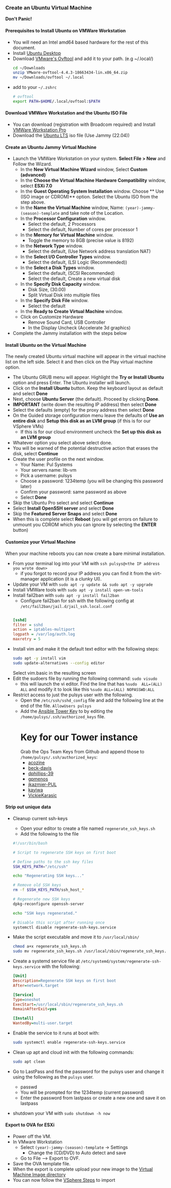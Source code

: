 ### Create an Ubuntu Virtual Machine

**Don't Panic!**

#### Prerequisites to Install Ubuntu on VMWare Workstation

  * You will need an Intel amd64 based hardware for the rest of this document.
  * Install [Ubuntu Desktop](https://ubuntu.com/download/desktop)
  * Download [VMware's Ovftool](https://github.com/rgl/ovftool-binaries) and add it to your path. (e.g ~/.local/)
    ```bash
    cd ~/Downloads
    unzip VMware-ovftool-4.4.3-18663434-lin.x86_64.zip
    mv ~/Downloads/ovftool ~/.local
    ```
  * add to your `~/.zshrc`
    ```bash
    # ovftool
    export PATH=$HOME/.local/ovftool:$PATH
    ```


#### Download VMWare Workstation and the Ubuntu ISO File

  * You can download (registration with Broadcom required) and Install [VMWare Workstation Pro](https://www.vmware.com/products/desktop-hypervisor/workstation-and-fusion)
  * Download the [Ubuntu LTS](https://ubuntu.com/download/server) iso file (Use Jammy (22.04))

#### Create an Ubuntu Jammy Virtual Machine

  * Launch the VMWare Workstation on your system. **Select File > New** and Follow the Wizard.
    * In the **New Virtual Machine Wizard** window, Select **Custom (advanced)**
    * In the **Choose the Virtual Machine Hardware Compatibility** window, select **ESXi 7.0**
    * In the **Guest Operating System Installation** window. Choose ** Use (ISO image or CDROM)** option. Select the Ubuntu ISO from the step above.
    * In the **Name the Virtual Machine** window, Name: `(year)-jammy-(season)-template` and take note of the Location.
    * In the **Processor Configuration** window.
      * Select the default, 2 Processors
      * Select the default, Number of cores per processor 1
    * In the **Memory for Virtual Machine** window.
      * Toggle the memory to 8GB (precise value is 8192)
    * In the **Network Type** window.
      * Select the default, (Use Network address translation NAT)
    * In the **Select I/O Controller Types** window.
      * Select the default, (LSI Logic (Recommended))
    * In the **Select a Disk Types** window.
      * Select the default, (SCSI Recommended)
      * Select the default, Create a new virtual disk
    * In the **Specify Disk Capacity** window.
      * Disk Size, (30.00)
      * Split Virtual Disk into multiple files
    * In the **Specify Disk File** window.
      * Select the default
     * In the **Ready to Create Virtual Machine** window.
      * Click on Customize Hardware
        * Remove Sound Card, USB Controller
        * In the Display Uncheck (Accelerate 3d graphics) 
  * Complete the Jammy installation with the steps below


#### Install Ubuntu on the Virtual Machine

The newly created Ubuntu virtual machine will appear in the virtual machine list on the left side. Select it and then click on the Play virtual machine option.

  * The Ubuntu GRUB menu will appear. Highlight the **Try or Install Ubuntu** option and press Enter. The Ubuntu installer will launch.
  * Click on the **Install Ubuntu** button. Keep the keyboard layout as default and select **Done**
  * Next, choose **Ubuntu Server** (the default). Proceed by clicking **Done**.
  * **IMPORTANT** (write down the resulting IP address) then select **Done**
  * Select the defaults (empty) for the proxy address then select **Done**
  * On the Guided storage configuration menu leave the defaults of **Use an entire disk** and **Setup this disk as an LVM group** (if this is for our VSphere VMs)
    * If this is for our cloud environment uncheck the **Set up this disk as an LVM group**
  * Whatever option you select above select done.
  * You will be warned of the potential destructive action that erases the disk, select **Continue**
  * Create the user profile on the next window.
    * Your Name: Pul Systems
    * Your servers name: lib-vm
    * Pick a username: pulsys
    * Choose a password: 1234temp (you will be changing this password later)
    * Confirm your password: same password as above
    * Select **Done**
  * Skip the Ubuntu Pro select and select **Continue**
  * Select **Install OpenSSH server** and select **Done**
  * Skip the **Featured Server Snaps** and select **Done**
  * When this is complete select **Reboot** (you will get errors on failure to unmount you CDROM which you can ignore by selecting the **ENTER** button)

#### Customize your Virtual Machine

When your machine reboots you can now create a bare minimal installation.

  * From your terminal log into your VM with `ssh pulsys@<the IP address you wrote down>`
    * if you forgot to record your IP address you can find it from the virt-manager application (it is a clunky UI).
  * Update your VM with `sudo apt -y update && sudo apt -y upgrade`
  * Install VMWare tools with `sudo apt -y install open-vm-tools`
  * Install fail2ban with `sudo apt -y install fail2ban`
    * Configure fail2ban for ssh with the following config at `/etc/fail2ban/jail.d/jail_ssh.local.conf`
    ```ini

    [sshd]
    filter = sshd
    action = iptables-multiport
    logpath = /var/log/auth.log
    maxretry = 5
    ```
  * Install vim and make it the default text editor with the following steps:
    ```bash
    sudo apt -y install vim
    sudo update-alternatives --config editor
    ```
    Select vim.basic in the resulting screen
  * Edit the sudoers file by running the following command: `sudo visudo`
    * this will launch the vi editor. Find the line that has `%sudo  ALL=(ALL) ALL` and modify it to look like this `%sudo ALL=(ALL) NOPASSWD:ALL` 
  * Restrict access to just the pulsys user with the following.
    * Open the `/etc/ssh/sshd_config` file and add the following line at the end of the file. `AllowUsers pulsys`
    * Add the [Ansible Tower Key](https://github.com/pulibrary/princeton_ansible/blob/main/keys/TowerKey.pub) to by editing the `/home/pulsys/.ssh/authorized_keys` file.
      # Key for our Tower instance
      Grab the Ops Team Keys from Github and append those to `/home/pulsys/.ssh/authorized_keys`:
        - [acozine](https://github.com/acozine.keys)
        - [beck-davis](https://github.com/beck-davis.keys)
        - [dphillips-39](https://github.com/dphillips-39.keys)
        - [gpmenos](https://github.com/gpmenos.keys)
        - [jkazmier-PUL](https://github.com/jkazmier-PUL.keys)
        - [kayiwa](https://github.com/kayiwa.keys)
        - [VickieKarasic](https://github.com/vickieKarasic.keys)
#### Strip out unique data

  * Cleanup current ssh-keys
    * Open your editor to create a file named `regenerate_ssh_keys.sh`
    * Add the following to the file
    ```bash
    #!/usr/bin/bash

    # Script to regenerate SSH keys on first boot

    # Define paths to the ssh key files
    SSH_KEYS_PATH="/etc/ssh"

    echo "Regenerating SSH keys..."

    # Remove old SSH keys
    rm -f $SSH_KEYS_PATH/ssh_host_*

    # Regenerate new SSH keys
    dpkg-reconfigure openssh-server

    echo "SSH keys regenerated."

    # Disable this script after running once
    systemctl disable regenerate-ssh-keys.service
    ```
  * Make the script executable and move it to `/usr/local/sbin/`
    ```bash
    chmod a+x regenerate_ssh_keys.sh
    sudo mv regenerate_ssh_keys.sh /usr/local/sbin/regenerate_ssh_keys.sh
    ```
  * Create a systemd service file at `/etc/systemd/system/regenerate-ssh-keys.service` with the following:
    ```ini
    [Unit]
    Description=Regenerate SSH keys on first boot
    After=network.target

    [Service]
    Type=oneshot
    ExecStart=/usr/local/sbin/regenerate_ssh_keys.sh
    RemainAfterExit=yes

    [Install]
    WantedBy=multi-user.target
    ```
    
  * Enable the service to it runs at boot with:
    ```bash
    sudo systemctl enable regenerate-ssh-keys.service
    ```
  * Clean up apt and cloud init with the following commands:
    ```bash
    sudo apt clean
    ```
  * Go to LastPass and find the password for the pulsys user and change it using the following as the `pulsys` user. 
    * passwd
    * You will be prompted for the 1234temp (current password)
    * Enter the password from lastpass or create a new one and save it on lastpass
  * shutdown your VM with `sudo shutdown -h now`

#### Export to OVA for ESXi
- Power off the VM.
- In VMware Workstation
  - Select `(year)-jammy-(season)-template` -> Settings
    - Change the (CD/DVD) to Auto detect and save
  - Go to File --> Export to OVF.
- Save the OVA template file.
- When the export is complete upload your new image to the [Virtual Machine Image directory](https://drive.google.com/drive/u/0/folders/1Op-tNRvE_LMlJa6E-Ig4nNEKtKCcXsIF)
- You can now follow the [VSphere Steps](vsphere_hypervisor.md) to import
